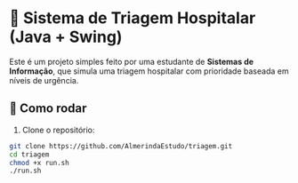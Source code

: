 # 🏥 Sistema de Triagem Hospitalar (Java + Swing)

Este é um projeto simples feito por uma estudante de **Sistemas de Informação**, que simula uma triagem hospitalar com prioridade baseada em níveis de urgência.

## 🚀 Como rodar

1. Clone o repositório:
```bash
git clone https://github.com/AlmerindaEstudo/triagem.git
cd triagem
chmod +x run.sh
./run.sh

